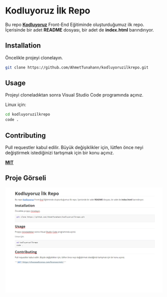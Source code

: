 # Kodluyoruz İlk Repo

Bu repo **[Kodluyoruz](https://www.kodluyoruz.org)** Front-End Eğitiminde oluşturduğumuz ilk repo. İçerisinde bir adet **README** dosyası, bir adet de **index.html** barındırıyor.

## **Installation**

Öncelikle projeyi clonelayın.

```bash
git clone https://github.com/AhmetTunahann/kodluyoruzilkrepo.git

```

## Usage

Projeyi cloneladıktan sonra Visual Studio Code programında açınız.

Linux için:

```bash
cd kodluyoruzilkrepo
code .
```

## Contributing

Pull requestler kabul edilir. Büyük değişiklikler için, lütfen önce neyi değiştirmek istediğinizi tartışmak için bir konu açınız.

**[MIT](https://choosealicense.com/licenses/mit/)**


## Proje Görseli
![Proje Resmi](img/proje_resmi.png)